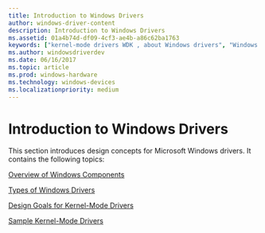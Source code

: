 ```yaml
---
title: Introduction to Windows Drivers
author: windows-driver-content
description: Introduction to Windows Drivers
ms.assetid: 01a4b74d-df09-4cf3-ae4b-a86c62ba1763
keywords: ["kernel-mode drivers WDK , about Windows drivers", "Windows drivers WDK", "drivers WDK , about Windows drivers", "drivers WDK"]
ms.author: windowsdriverdev
ms.date: 06/16/2017
ms.topic: article
ms.prod: windows-hardware
ms.technology: windows-devices
ms.localizationpriority: medium
---
```


# Introduction to Windows Drivers





This section introduces design concepts for Microsoft Windows drivers. It contains the following topics:

[Overview of Windows Components](overview-of-windows-components.md)

[Types of Windows Drivers](types-of-windows-drivers.md)

[Design Goals for Kernel-Mode Drivers](design-goals-for-kernel-mode-drivers.md)

[Sample Kernel-Mode Drivers](sample-kernel-mode-drivers.md)

 

 




